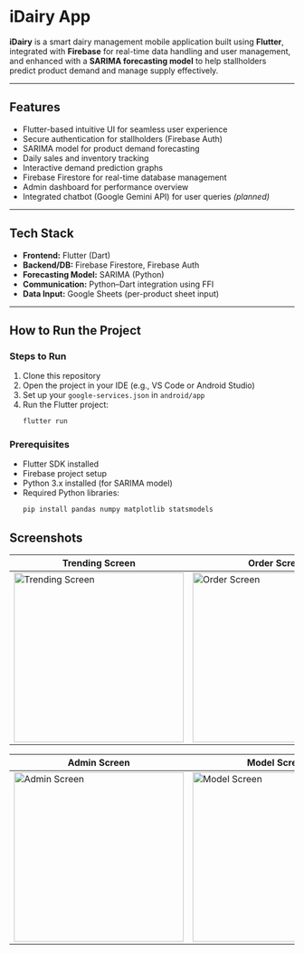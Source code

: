 # iDairy App

**iDairy** is a smart dairy management mobile application built using **Flutter**, integrated with **Firebase** for real-time data handling and user management, and enhanced with a **SARIMA forecasting model** to help stallholders predict product demand and manage supply effectively.

---

## Features

- Flutter-based intuitive UI for seamless user experience
- Secure authentication for stallholders (Firebase Auth)
- SARIMA model for product demand forecasting
- Daily sales and inventory tracking
- Interactive demand prediction graphs
- Firebase Firestore for real-time database management
- Admin dashboard for performance overview
- Integrated chatbot (Google Gemini API) for user queries *(planned)*

---

## Tech Stack

- **Frontend:** Flutter (Dart)
- **Backend/DB:** Firebase Firestore, Firebase Auth
- **Forecasting Model:** SARIMA (Python)
- **Communication:** Python–Dart integration using FFI
- **Data Input:** Google Sheets (per-product sheet input)

---

## How to Run the Project

### Steps to Run

1. Clone this repository  
2. Open the project in your IDE (e.g., VS Code or Android Studio)  
3. Set up your `google-services.json` in `android/app`  
4. Run the Flutter project:
   ```bash
   flutter run

### Prerequisites

- Flutter SDK installed
- Firebase project setup
- Python 3.x installed (for SARIMA model)
- Required Python libraries:
  ```bash
  pip install pandas numpy matplotlib statsmodels

## Screenshots

| Trending Screen | Order Screen |
|-----------------|--------------|
| <img src="Screenshots/3%20trending.jpg" alt="Trending Screen" width="300"/> | <img src="Screenshots/9%20order%20history.jpg" alt="Order Screen" width="300"/> |

| Admin Screen | Model Screen |
|--------------|--------------|
| <img src="Screenshots/10%20products.jpg" alt="Admin Screen" width="300"/> | <img src="Screenshots/17%20model.jpg" alt="Model Screen" width="300"/> |

